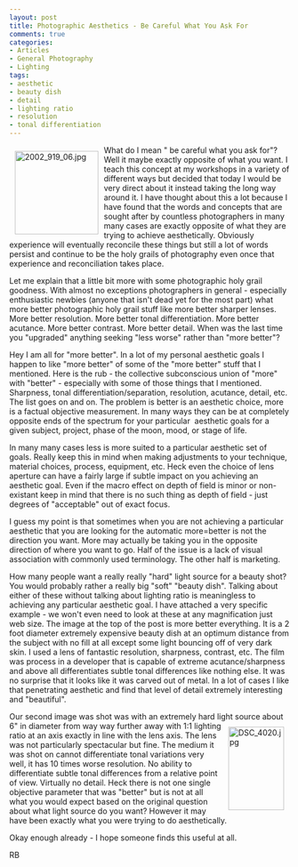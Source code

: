 ```yaml
---
layout: post
title: Photographic Aesthetics - Be Careful What You Ask For
comments: true
categories:
- Articles
- General Photography
- Lighting
tags:
- aesthetic
- beauty dish
- detail
- lighting ratio
- resolution
- tonal differentiation
---
```

<a rel="lightbox" href="/wp-content/uploads/2009/12/2002_919_06.jpg"><img title="2002_919_06.jpg" src="/wp-content/uploads/2009/12/.thumbs/.2002_919_06.jpg" border="0" alt="2002_919_06.jpg" hspace="10" vspace="10" width="150" height="150" align="left" /></a>What do I mean " be careful what you ask for"? Well it maybe exactly opposite of what you want. I teach this concept at my workshops in a variety of different ways but decided that today I would be very direct about it instead taking the long way around it. I have thought about this a lot because I have found that the words and concepts that are sought after by countless photographers in many many cases are exactly opposite of what they are trying to achieve aesthetically. Obviously experience will eventually reconcile these things but still a lot of words persist and continue to be the holy grails of photography even once that experience and reconciliation takes place.

Let me explain that a little bit more with some photographic holy grail goodness. With almost no exceptions photographers in general - especially enthusiastic newbies (anyone that isn't dead yet for the most part) what more better photographic holy grail stuff like more better sharper lenses. More better resolution. More better tonal differentiation. More better acutance. More better contrast. More better detail. When was the last time you "upgraded" anything seeking "less worse" rather than "more better"?

Hey I am all for "more better". In a lot of my personal aesthetic goals I happen to like "more better" of some of the "more better" stuff that I mentioned. Here is the rub - the collective subconscious union of "more" with "better" - especially with some of those things that I mentioned. Sharpness, tonal differentiation/separation, resolution, acutance, detail, etc. The list goes on and on. The problem is better is an aesthetic choice, more is a factual objective measurement. In many ways they can be at completely opposite ends of the spectrum for your particular  aesthetic goals for a given subject, project, phase of the moon, mood, or stage of life.

In many many cases less is more suited to a particular aesthetic set of goals. Really keep this in mind when making adjustments to your technique, material choices, process, equipment, etc. Heck even the choice of lens aperture can have a fairly large if subtle impact on you achieving an aesthetic goal. Even if the macro effect on depth of field is minor or non-existant keep in mind that there is no such thing as depth of field - just degrees of "acceptable" out of exact focus.

I guess my point is that sometimes when you are not achieving a particular aesthetic that you are looking for the automatic more=better is not the direction you want. More may actually be taking you in the opposite direction of where you want to go. Half of the issue is a lack of visual association with commonly used terminology. The other half is marketing.

How many people want a really really "hard" light source for a beauty shot? You would probably rather a really big "soft" "beauty dish". Talking about either of these without talking about lighting ratio is meaningless to achieving any particular aesthetic goal. I have attached a very specific example - we won't even need to look at these at any magnification just web size. The image at the top of the post is more better everything. It is a 2 foot diameter extremely expensive beauty dish at an optimum distance from the subject with no fill at all except some light bouncing off of very dark skin. I used a lens of fantastic resolution, sharpness, contrast, etc. The film was process in a developer that is capable of extreme acutance/sharpness and above all differentiates subtle tonal differences like nothing else. It was no surprise that it looks like it was carved out of metal. In a lot of cases I like that penetrating aesthetic and find that level of detail extremely interesting and "beautiful".

Our second image was shot was with an extremely hard light source about 6" in diameter<a rel="lightbox" href="/wp-content/uploads/2009/12/DSC_4020.jpg"><img title="DSC_4020.jpg" src="/wp-content/uploads/2009/12/.thumbs/.DSC_4020.jpg" border="0" alt="DSC_4020.jpg" hspace="10" vspace="10" width="100" height="150" align="right" /></a> from way way further away with 1:1 lighting ratio at an axis exactly in line with the lens axis. The lens was not particularly spectacular but fine. The medium it was shot on cannot differentiate tonal variations very well, it has 10 times worse resolution. No ability to differentiate subtle tonal differences from a relative point of view. Virtually no detail. Heck there is not one single objective parameter that was "better" but is not at all what you would expect based on the original question about what light source do you want? However it may have been exactly what you were trying to do aesthetically.

Okay enough already - I hope someone finds this useful at all.

RB